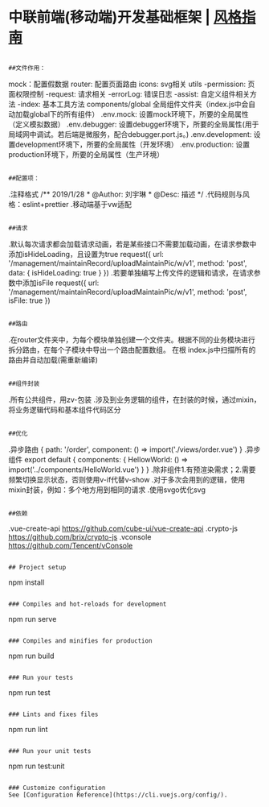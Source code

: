 # 中联前端(移动端)开发基础框架 | [风格指南](./风格指南.md)
```

##文件作用：
```
 mock：配置假数据
 router: 配置页面路由
 icons: svg相关
 utils
   -permission: 页面权限控制
   -request: 请求相关
   -errorLog: 错误日志
   -assist: 自定义组件相关方法
   -index: 基本工具方法
 components/global 全局组件文件夹（index.js中会自动加载global下的所有组件）
 .env.mock: 设置mock环境下，所要的全局属性（定义模拟数据）
 .env.debugger: 设置debugger环境下，所要的全局属性(用于局域网中调试。若后端是微服务，配合debugger.port.js。)
 .env.development: 设置development环境下，所要的全局属性（开发环境）
 .env.production: 设置production环境下，所要的全局属性（生产环境）
 ```

##配置项：
```
 .注释格式
   /** 2019/1/28
    * @Author: 刘宇琳
    * @Desc: 描述
    */
 .代码规则与风格：eslint+prettier
 .移动端基于vw适配
 ```

##请求
```
 .默认每次请求都会加载请求动画，若是某些接口不需要加载动画，在请求参数中添加isHideLoading，且设置为true
   request({
      url: '/management/maintainRecord/uploadMaintainPic/w/v1',
      method: 'post',
      data: { isHideLoading: true }
   })
 .若要单独编写上传文件的逻辑和请求，在请求参数中添加isFile
   request({
     url: '/management/maintainRecord/uploadMaintainPic/w/v1',
     method: 'post',
     isFile: true
   })
   ```

##路由
```
 .在router文件夹中，为每个模块单独创建一个文件夹。根据不同的业务模块进行拆分路由，在每个子模块中导出一个路由配置数组。
  在根 index.js中扫描所有的路由并自动加载(需重新编译)
  ```

##组件封装
```
 .所有公共组件，用zv-包装
 .涉及到业务逻辑的组件，在封装的时候，通过mixin，将业务逻辑代码和基本组件代码区分
 ```

##优化
```
 .异步路由 { path: '/order', component: () => import('./views/order.vue') }
 .异步组件 export default { components: { HellowWorld: () => import('../components/HelloWorld.vue') } }
 .除非组件1.有预渲染需求；2.需要频繁切换显示状态，否则使用v-if代替v-show
 .对于多次会用到的逻辑，使用mixin封装，例如：多个地方用到相同的请求
 .使用svgo优化svg
 ```

##依赖
```
 .vue-create-api  https://github.com/cube-ui/vue-create-api
 .crypto-js       https://github.com/brix/crypto-js
 .vconsole        https://github.com/Tencent/vConsole
 ```

## Project setup
```
npm install
```

### Compiles and hot-reloads for development
```
npm run serve
```

### Compiles and minifies for production
```
npm run build
```

### Run your tests
```
npm run test
```

### Lints and fixes files
```
npm run lint
```

### Run your unit tests
```
npm run test:unit
```

### Customize configuration
See [Configuration Reference](https://cli.vuejs.org/config/).
